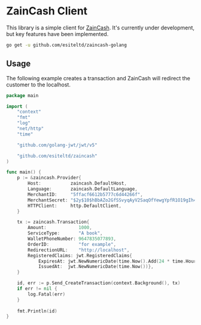 # ZainCash Client

This library is a simple client for [ZainCash](https://zaincash.iq/). It's currently under development, but key features have been implemented.

```bash
go get -u github.com/esiteltd/zaincash-golang
```

## Usage

The following example creates a transaction and ZainCash will redirect the customer to the localhost.

```go
package main

import (
	"context"
	"fmt"
	"log"
	"net/http"
	"time"

	"github.com/golang-jwt/jwt/v5"

	"github.com/esiteltd/zaincash"
)

func main() {
	p := &zaincash.Provider{
		Host:           zaincash.DefaultHost,
		Language:       zaincash.DefaultLanguage,
		MerchantID:     "5ffacf6612b5777c6d44266f",
		MerchantSecret: "$2y$10$hBbAZo2GfSSvyqAyV2SaqOfYewgYpfR1O19gIh4SqyGWdmySZYPuS",
		HTTPClient:     http.DefaultClient,
	}

	tx := zaincash.Transaction{
		Amount:            1000,
		ServiceType:       "A book",
		WalletPhoneNumber: 9647835077893,
		OrderID:           "for example",
		RedirectionURL:    "http://localhost",
		RegisteredClaims: jwt.RegisteredClaims{
			ExpiresAt: jwt.NewNumericDate(time.Now().Add(24 * time.Hour)),
			IssuedAt:  jwt.NewNumericDate(time.Now())},
	}

	id, err := p.Send_CreateTransaction(context.Background(), tx)
	if err != nil {
		log.Fatal(err)
	}
	
	fmt.Println(id)
}
```

